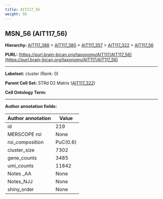 ```yaml
---
title: AIT117_56
weight: 56
---
```

## MSN_56 (AIT117_56)
<b>Hierarchy: </b>
[AIT117_388](../AIT117_388) >
[AIT117_380](../AIT117_380) >
[AIT117_357](../AIT117_357) >
[AIT117_322](../AIT117_322) >
[AIT117_56](../AIT117_56)

**PURL:** [https://purl.brain-bican.org/taxonomy/AIT117/AIT117_56](https://purl.brain-bican.org/taxonomy/AIT117/AIT117_56)

---


**Labelset:** cluster (Rank: 0)

**Parent Cell Set:** STRd D2 Matrix ([AIT117_322](../AIT117_322))



**Cell Ontology Term:** 

[MARKER GENES.]: #


---

[TRANSFERRED ANNOTATIONS.]: #


[AUTHOR ANNOTATION FIELDS.]: #


**Author annotation fields:**

| Author annotation | Value |
|-------------------|-------|
|id|219|
|MERSCOPE roi|None|
|roi_composition|PuC(0.6) | PuR(0.38)|
|cluster_size|7302|
|gene_counts|3485|
|umi_counts|11842|
|Notes _AA|None|
|Notes_NJJ|None|
|shiny_order|None|
